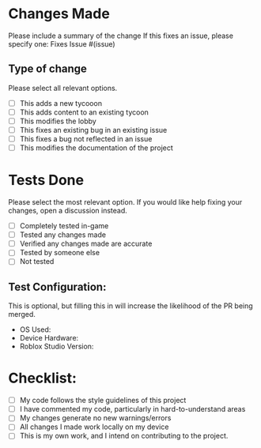 # Changes Made
Please include a summary of the change
If this fixes an issue, please specify one: Fixes Issue #(issue)
## Type of change
Please select all relevant options.
- [ ] This adds a new tycooon
- [ ] This adds content to an existing tycoon
- [ ] This modifies the lobby
- [ ] This fixes an existing bug in an existing issue
- [ ] This fixes a bug not reflected in an issue
- [ ] This modifies the documentation of the project
# Tests Done
Please select the most relevant option.
If you would like help fixing your changes, open a discussion instead.
- [ ] Completely tested in-game
- [ ] Tested any changes made
- [ ] Verified any changes made are accurate
- [ ] Tested by someone else
- [ ] Not tested
## Test Configuration:
This is optional, but filling this in will increase the likelihood of the PR being merged.
* OS Used:
* Device Hardware:
* Roblox Studio Version:
# Checklist:
- [ ] My code follows the style guidelines of this project
- [ ] I have commented my code, particularly in hard-to-understand areas
- [ ] My changes generate no new warnings/errors
- [ ] All changes I made work locally on my device
- [ ] This is my own work, and I intend on contributing to the project.
